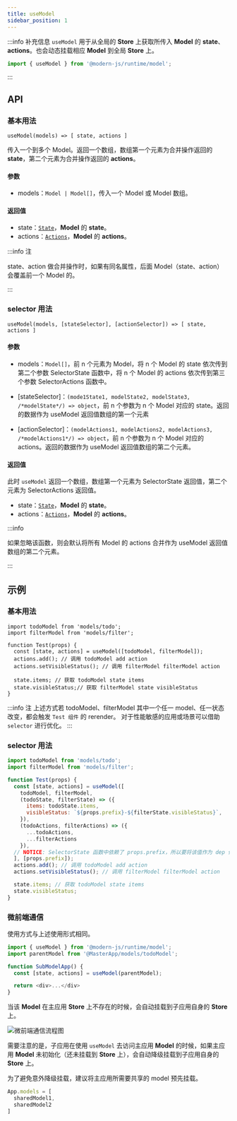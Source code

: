```yaml
---
title: useModel
sidebar_position: 1
---
```


:::info 补充信息
`useModel` 用于从全局的 **Store** 上获取所传入 **Model** 的 **state**、**actions**。也会动态挂载相应 **Model** 到全局 **Store** 上。
```ts
import { useModel } from '@modern-js/runtime/model';
```
:::

## API

### 基本用法

`useModel(models) => [ state, actions ]`

传入一个到多个 Model。返回一个数组，数组第一个元素为合并操作返回的 **state**，第二个元素为合并操作返回的 **actions**。

#### 参数

- models：`Model | Model[]`，传入一个 Model 或 Model 数组。
#### 返回值

- state：[`State`](/docs/apis/module/runtime/model/state)，**Model** 的 **state**。
- actions：[`Actions`](/docs/apis/module/runtime/model/actions)，**Model** 的 **actions**。

:::info 注

state、action 做合并操作时，如果有同名属性，后面 Model（state、action） 会覆盖前一个 Model 的。

:::

### selector 用法

`useModel(models, [stateSelector], [actionSelector]) => [ state, actions ]`


#### 参数

- models：`Model[]`，前 n 个元素为 Model，将 n 个 Model 的 state 依次传到第二个参数 SelectorState 函数中，将 n 个 Model 的 actions 依次传到第三个参数 SelectorActions 函数中。

- [stateSelector]：`(mode1State1, modelState2, modelState3, /*modelState*/) => object`，前 n 个参数为 n 个 Model 对应的 state。返回的数据作为 useModel 返回值数组的第一个元素

- [actionSelector]：`(modelActions1, modelActions2, modelActions3, /*modelActions1*/) => object`，前 n 个参数为 n 个 Model 对应的 actions。返回的数据作为 useModel 返回值数组的第二个元素。

#### 返回值

此时 `useModel` 返回一个数组，数组第一个元素为 SelectorState 返回值，第二个元素为 SelectorActions 返回值。

- state：[`State`](/docs/apis/module/runtime/model/state)，**Model** 的 **state**。
- actions：[`Actions`](/docs/apis/module/runtime/model/actions)，**Model** 的 **actions**。


:::info

如果忽略该函数，则会默认将所有 Model 的 actions 合并作为 useModel 返回值数组的第二个元素。

:::

## 示例

### 基本用法

```tsx
import todoModel from 'models/todo';
import filterModel from 'models/filter';

function Test(props) {
  const [state, actions] = useModel([todoModel, filterModel]);
  actions.add(); // 调用 todoModel add action
  actions.setVisibleStatus(); // 调用 filterModel filterModel action

  state.items; // 获取 todoModel state items
  state.visibleStatus;// 获取 filterModel state visibleStatus
}
```

:::info 注
上述方式若 todoModel、filterModel 其中一个任一 model、任一状态改变，都会触发 `Test 组件` 的 rerender。
对于性能敏感的应用或场景可以借助 `selector` 进行优化。
:::

### selector 用法

```js
import todoModel from 'models/todo';
import filterModel from 'models/filter';

function Test(props) {
  const [state, actions] = useModel([
    todoModel, filterModel,
    (todoState, filterState) => ({
      items: todoState.items,
      visibleStatus: `${props.prefix}-${filterState.visibleStatus}`,
    }),
    (todoActions, filterActions) => ({
      ...todoActions,
      ...filterActions
    }),
  // NOTICE: SelectorState 函数中依赖了 props.prefix，所以要将该值作为 dep 传入
  ], [props.prefix]);
  actions.add(); // 调用 todoModel add action
  actions.setVisibleStatus(); // 调用 filterModel filterModel action

  state.items; // 获取 todoModel state items
  state.visibleStatus;
}
```

### 微前端通信

使用方式与上述使用形式相同。

```ts
import { useModel } from '@modern-js/runtime/model';
import parentModel from '@MasterApp/models/todoModel';

function SubModelApp() {
  const [state, actions] = useModel(parentModel);

  return <div>...</div>
}
```

当该 **Model** 在主应用 **Store** 上不存在的时候，会自动挂载到子应用自身的 **Store** 上。

![微前端通信流程图](https://lf3-static.bytednsdoc.com/obj/eden-cn/aphqeh7uhohpquloj/modern-js/docs/mf-communicate.svg)

需要注意的是，子应用在使用 `useModel` 去访问主应用 **Model** 的时候，如果主应用 **Model** 未初始化（还未挂载到 **Store** 上），会自动降级挂载到子应用自身的 **Store** 上。

为了避免意外降级挂载，建议将主应用所需要共享的 model 预先挂载。

```ts
App.models = [
  sharedModel1,
  sharedModel2
]
```
